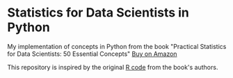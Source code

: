 # Statistics for Data Scientists in Python

My implementation of concepts in Python from the book "Practical Statistics for Data Scientists: 50 Essential Concepts" [Buy on Amazon](https://www.amazon.com/Practical-Statistics-Data-Scientists-Essential/dp/1491952962)

This repository is inspired by the original [R code](https://github.com/andrewgbruce/statistics-for-data-scientists) from the book's authors.
